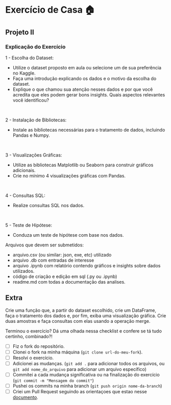 # Exercício de Casa 🏠 

## Projeto II

### Explicação do Exercício
1 - Escolha do Dataset:
- Utilize o dataset proposto em aula ou selecione um de sua preferência no Kaggle.
- Faça uma introdução explicando os dados e o motivo da escolha do dataset.
- Explique o que chamou sua atenção nesses dados e por que você acredita que eles podem gerar bons insights. Quais aspectos relevantes você identificou?
<br>

2 - Instalação de Bibliotecas:
- Instale as bibliotecas necessárias para o tratamento de dados, incluindo Pandas e Numpy.
<br>

3 - Visualizações Gráficas:

- Utilize as bibliotecas Matplotlib ou Seaborn para construir gráficos adicionais.
- Crie no mínimo 4 visualizações gráficas com Pandas.
<br>

4 - Consultas SQL:
- Realize consultas SQL nos dados.
<br>

5 - Teste de Hipótese:
- Conduza um teste de hipótese com base nos dados.

Arquivos que devem ser submetidos:

- arquivo.csv (ou similar: json, exe, etc) utilizado
- arquivo .db com entradas de interesse
- arquivo .ipynb com relatório contendo gráficos e insights sobre dados utilizados.
- código de criação e edição em sql (.py ou .ipynb)
- readme.md com todas a documentação das analises.

## Extra

Crie uma função que, a partir do dataset escolhido, crie um DataFrame, faça o tratamento dos dados e, por fim, exiba uma visualização gráfica.
Crie duas amostras e faça consultas com elas usando a operação merge.

Terminou o exercício? Dá uma olhada nessa checklist e confere se tá tudo certinho, combinado?!

- [ ] Fiz o fork do repositório.
- [ ] Clonei o fork na minha máquina (`git clone url-do-meu-fork`).
- [ ] Resolvi o exercício.
- [ ] Adicionei as mudanças. (`git add .` para adicionar todos os arquivos, ou `git add nome_do_arquivo` para adicionar um arquivo específico)
- [ ] Commitei a cada mudança significativa ou na finalização do exercício (`git commit -m "Mensagem do commit"`)
- [ ] Pushei os commits na minha branch (`git push origin nome-da-branch`)
- [ ] Criei um Pull Request seguindo as orientaçoes que estao nesse [documento](https://github.com/mflilian/repo-example/blob/main/exercicios/para-casa/instrucoes-pull-request.md).
